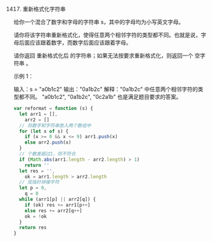 1417. 重新格式化字符串

给你一个混合了数字和字母的字符串 s，其中的字母均为小写英文字母。

请你将该字符串重新格式化，使得任意两个相邻字符的类型都不同。也就是说，字母后面应该跟着数字，而数字后面应该跟着字母。

请你返回 重新格式化后 的字符串；如果无法按要求重新格式化，则返回一个 空字符串 。

示例 1：

输入：s = "a0b1c2"
输出："0a1b2c"
解释："0a1b2c" 中任意两个相邻字符的类型都不同。 "a0b1c2", "0a1b2c", "0c2a1b" 也是满足题目要求的答案。

```js
var reformat = function (s) {
  let arr1 = [],
    arr2 = []
  // 将数字和字符串放入两个数组中
  for (let x of s) {
    if (x >= 0 && x <= 9) arr1.push(x)
    else arr2.push(x)
  }
  // 个数差超过1，则不符合
  if (Math.abs(arr1.length - arr2.length) > 1)
    return ''
  let res = '',
    ok = arr1.length > arr2.length
  // 双指针拼接字符
  let p = 0,
    q = 0
  while (arr1[p] || arr2[q]) {
    if (ok) res += arr1[p++]
    else res += arr2[q++]
    ok = !ok
  }
  return res
}
```

